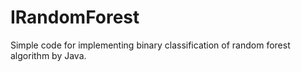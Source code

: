 # IRandomForest
Simple code for implementing binary classification of random forest algorithm by Java.

